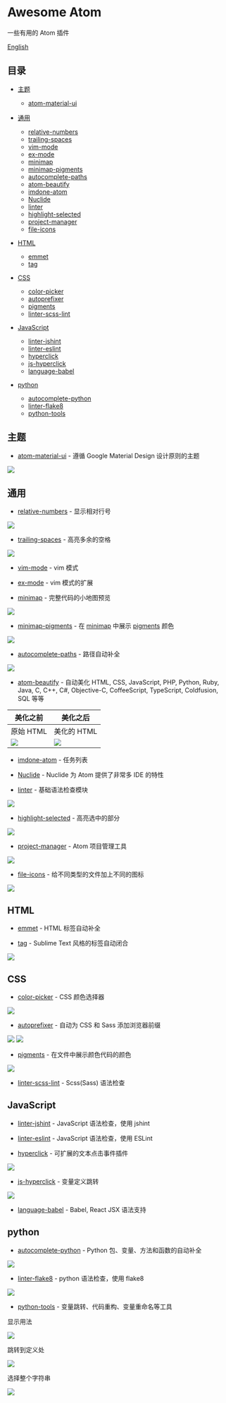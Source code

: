 # Awesome Atom

一些有用的 Atom 插件

[English](README.md)

## 目录

* [主题](#Themes)
  * [atom-material-ui](#atom-material-ui)

* [通用](#Common)
  * [relative-numbers](#relative-numbers)
  * [trailing-spaces](#trailing-spaces)
  * [vim-mode](#vim-mode)
  * [ex-mode](#ex-mode)
  * [minimap](#minimap)
  * [minimap-pigments](#minimap-pigments)
  * [autocomplete-paths](#autocomplete-paths)
  * [atom-beautify](#atom-beautify)
  * [imdone-atom](#imdone-atom)
  * [Nuclide](#Nuclide)
  * [linter](#linter)
  * [highlight-selected](#highlight-selected)
  * [project-manager](#project-manager)
  * [file-icons](#file-icons)

* [HTML](#HTML)
  * [emmet](#emmet)
  * [tag](#tag)

* [CSS](#CSS)
  * [color-picker](#color-picker)
  * [autoprefixer](#autoprefixer)
  * [pigments](#pigments)
  * [linter-scss-lint](#linter-scss-lint)

* [JavaScript](#JavaScript)
  * [linter-jshint](#linter-jshint)
  * [linter-eslint](#linter-eslint)
  * [hyperclick](#hyperclick)
  * [js-hyperclick](#js-hyperclick)
  * [language-babel](#language-babel)

* [python](#python)
  * [autocomplete-python](#autocomplete-python)
  * [linter-flake8](#linter-flake8)
  * [python-tools](#python-tools)


## <a name="Themes"></a> 主题
* <a name="atom-material-ui"></a> [atom-material-ui](https://atom.io/themes/atom-material-ui) - 遵循 Google Material Design 设计原则的主题

![](imgs/atom-material-ui.png)


## <a name="Common"></a> 通用
* <a name="relative-numbers"></a> [relative-numbers](https://atom.io/packages/relative-numbers) - 显示相对行号

![](imgs/relative-numbers.gif)

* <a name="trailing-spaces"></a> [trailing-spaces](https://atom.io/packages/trailing-spaces) - 高亮多余的空格

![](imgs/trailing-spaces.jpeg)

* <a name="vim-mode"></a> [vim-mode](https://atom.io/packages/vim-mode) - vim 模式

* <a name="ex-mode"></a> [ex-mode](https://atom.io/packages/ex-mode) -  vim 模式的扩展

* <a name="minimap"></a> [minimap](https://atom.io/packages/minimap) - 完整代码的小地图预览

![](imgs/minimap.png)

* <a name="minimap-pigments"></a> [minimap-pigments](https://atom.io/packages/minimap-pigments) - 在 [minimap](#minimap) 中展示 [pigments](#pigments) 颜色

![](imgs/minimap-pigments.png)

* <a name="autocomplete-paths"></a> [autocomplete-paths](https://atom.io/packages/autocomplete-paths) - 路径自动补全

![](imgs/autocomplete-paths.gif)

* <a name="atom-beautify"></a> [atom-beautify](https://atom.io/packages/atom-beautify) - 自动美化 HTML, CSS, JavaScript, PHP, Python, Ruby, Java, C, C++, C#, Objective-C, CoffeeScript, TypeScript, Coldfusion, SQL 等等

美化之前 | 美化之后
------|-----
原始 HTML | 美化的 HTML
![](imgs/atom-beautify-1.png) | ![](imgs/atom-beautify-2.png)

* <a name="imdone-atom"></a> [imdone-atom](https://atom.io/packages/imdone-atom) - 任务列表

* <a name="Nuclide"></a> [Nuclide](https://atom.io/packages/nuclide) - Nuclide 为 Atom 提供了非常多 IDE 的特性

* <a name="linter"></a> [linter](https://atom.io/packages/linter) - 基础语法检查模块

![](imgs/linter.gif)

* <a name="highlight-selected"></a> [highlight-selected](https://atom.io/packages/highlight-selected) - 高亮选中的部分

![](imgs/highlight-selected.gif)

* <a name="project-manager"></a> [project-manager](https://atom.io/packages/project-manager) -  Atom 项目管理工具

![](imgs/project-manager.gif)

* <a name="file-icons"></a> [file-icons](https://atom.io/packages/file-icons) - 给不同类型的文件加上不同的图标

![](imgs/file-icons.png)


## <a name="HTML"></a> HTML

* <a name="emmet"></a> [emmet](https://atom.io/packages/emmet) - HTML 标签自动补全

* <a name="tag"></a> [tag](https://atom.io/packages/tag) - Sublime Text 风格的标签自动闭合

![](imgs/tag.gif)


## <a name="CSS"></a> CSS

* <a name="color-picker"></a> [color-picker](https://atom.io/packages/color-picker) - CSS 颜色选择器

![](imgs/color-picker.gif)

* <a name="autoprefixer"></a> [autoprefixer](https://atom.io/packages/autoprefixer) - 自动为 CSS 和 Sass 添加浏览器前缀

![](imgs/autoprefixer-1.gif)
![](imgs/autoprefixer-2.gif)

* <a name="pigments"></a> [pigments](https://atom.io/packages/pigments) - 在文件中展示颜色代码的颜色

![](imgs/pigments.gif)

* <a name="linter-scss-lint"></a> [linter-scss-lint](https://atom.io/packages/linter-scss-lint) - Scss(Sass) 语法检查


## <a name="JavaScript"></a> JavaScript

* <a name="linter-jshint"></a> [linter-jshint](https://atom.io/packages/linter-jshint) - JavaScript 语法检查，使用 jshint

* <a name="linter-eslint"></a> [linter-eslint](https://atom.io/packages/linter-eslint) - JavaScript 语法检查，使用 ESLint

* <a name="hyperclick"></a> [hyperclick](https://atom.io/packages/hyperclick) - 可扩展的文本点击事件插件

![](imgs/hyperclick.gif)

* <a name="js-hyperclick"></a> [js-hyperclick](https://atom.io/packages/js-hyperclick) - 变量定义跳转

![](imgs/js-hyperclick.png)

* <a name="language-babel"></a> [language-babel](https://atom.io/packages/language-babel) - Babel, React JSX 语法支持


## <a name="python"></a> python

* <a name="autocomplete-python"></a> [autocomplete-python](https://atom.io/packages/autocomplete-python) - Python 包、变量、方法和函数的自动补全

![](imgs/autocomplete-python.gif)

* <a name="linter-flake8"></a> [linter-flake8](https://atom.io/packages/linter-flake8) - python 语法检查，使用 flake8

![](imgs/linter-flake8.gif)

* <a name="python-tools"></a> [python-tools](https://atom.io/packages/python-tools) - 变量跳转、代码重构、变量重命名等工具

显示用法

![](imgs/python-tools-show-usages.gif)

跳转到定义处

![](imgs/python-tools-goto-definition.gif)

选择整个字符串

![](imgs/python-tools-select-string-contents.gif)
